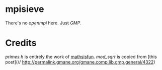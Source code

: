 mpisieve
========

There's no *openmpi* here. Just *GMP*.

Credits
======== 

*primes.h* is entirely the work of [mathsisfun](http://www.mathsisfun.com/includes/primes-to-100k.zip "mathsisfun").
*mod_sqrt* is copied from [this post](// http://permalink.gmane.org/gmane.comp.lib.gmp.general/4322)
